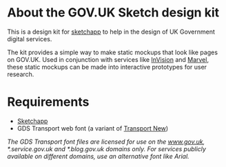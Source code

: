# About the GOV.UK Sketch design kit
This is a design kit for [sketchapp](https://sketchapp.com/) to help in the design of UK Government digital services.

The kit provides a simple way to make static mockups that look like pages on GOV.UK. Used in conjunction with services like [InVision](https://www.invisionapp.com/) and [Marvel](https://marvelapp.com/), these static mockups can be made into interactive prototypes for user research.

# Requirements
- [Sketchapp](https://sketchapp.com/)
- GDS Transport web font (a variant of [Transport New](https://www.myfonts.com/fonts/k-type/transport-new/))

_The GDS Transport font files are licensed for use on the www.gov.uk, *.service.gov.uk and *.blog.gov.uk domains only. For services publicly available on different domains, use an alternative font like Arial._
